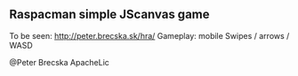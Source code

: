 ## Raspacman simple JScanvas game

To be seen: http://peter.brecska.sk/hra/
Gameplay: mobile Swipes / arrows / WASD

@Peter Brecska ApacheLic
